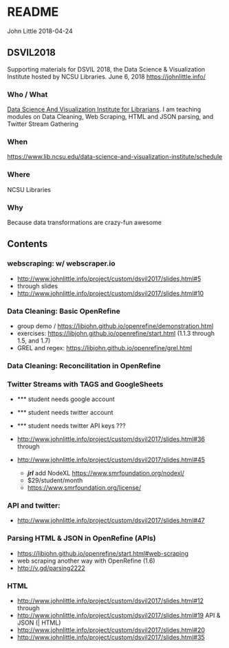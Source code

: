 README
================
John Little
2018-04-24

DSVIL2018
---------

Supporting materials for DSVIL 2018, the Data Science & Visualization Institute hosted by NCSU Libraries. June 6, 2018 <https://johnlittle.info/>

### Who / What

[Data Science And Visualization Institute for Librarians](https://www.lib.ncsu.edu/data-science-and-visualization-institute/). I am teaching modules on Data Cleaning, Web Scraping, HTML and JSON parsing, and Twitter Stream Gathering

### When

<https://www.lib.ncsu.edu/data-science-and-visualization-institute/schedule>

### Where

NCSU Libraries

### Why

Because data transformations are crazy-fun awesome

Contents
--------

### webscraping: w/ webscraper.io

-   <http://www.johnlittle.info/project/custom/dsvil2017/slides.html#5>
-   through slides
-   <http://www.johnlittle.info/project/custom/dsvil2017/slides.html#10>

### Data Cleaning: Basic OpenRefine

-   group demo / <https://libjohn.github.io/openrefine/demonstration.html>
-   exercises: <https://libjohn.github.io/openrefine/start.html> (1.1.3 through 1.5, and 1.7)
-   GREL and regex: <https://libjohn.github.io/openrefine/grel.html>

### Data Cleaning: Reconcilitation in OpenRefine

### Twitter Streams with TAGS and GoogleSheets

-   \*\*\* student needs google account
-   \*\*\* student needs twitter account
-   \*\*\* student needs twitter API keys ???
-   <http://www.johnlittle.info/project/custom/dsvil2017/slides.html#36> through
-   <http://www.johnlittle.info/project/custom/dsvil2017/slides.html#45>

    -   ***jrl*** add NodeXL <https://www.smrfoundation.org/nodexl/>
    -   $29/student/month
    -   <https://www.smrfoundation.org/license/>

### API and twitter:

-   <http://www.johnlittle.info/project/custom/dsvil2017/slides.html#47>

### Parsing HTML & JSON in OpenRefine (APIs)

-   <https://libjohn.github.io/openrefine/start.html#web-scraping>
-   web scraping another way with OpenRefine (1.6)
-   <http://v.gd/parsing2222>

### HTML

-   <http://www.johnlittle.info/project/custom/dsvil2017/slides.html#12> through
-   <http://www.johnlittle.info/project/custom/dsvil2017/slides.html#19> API & JSON (| HTML)
-   <http://www.johnlittle.info/project/custom/dsvil2017/slides.html#20>
-   <http://www.johnlittle.info/project/custom/dsvil2017/slides.html#35>
